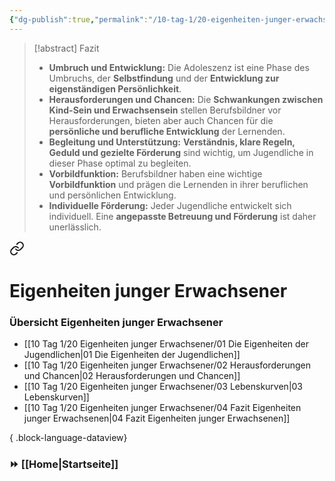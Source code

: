 ```yaml
---
{"dg-publish":true,"permalink":"/10-tag-1/20-eigenheiten-junger-erwachsener/04-fazit-eigenheiten-junger-erwachsenen/"}
---
```


>[!abstract] Fazit
>* **Umbruch und Entwicklung:** Die Adoleszenz ist eine Phase des Umbruchs, der **Selbstfindung** und der **Entwicklung zur eigenständigen Persönlichkeit**.
>* **Herausforderungen und Chancen:**  Die **Schwankungen zwischen Kind-Sein und Erwachsensein** stellen Berufsbildner vor Herausforderungen, bieten aber auch Chancen für die **persönliche und berufliche Entwicklung** der Lernenden.
>* **Begleitung und Unterstützung:**  **Verständnis, klare Regeln, Geduld und gezielte Förderung** sind wichtig, um Jugendliche in dieser Phase optimal zu begleiten.
>* **Vorbildfunktion:** Berufsbildner haben eine wichtige **Vorbildfunktion** und prägen die Lernenden in ihrer beruflichen und persönlichen Entwicklung.
>* **Individuelle Förderung:** Jeder Jugendliche entwickelt sich individuell.  Eine **angepasste Betreuung und Förderung** ist daher unerlässlich.



<div class="transclusion internal-embed is-loaded"><a class="markdown-embed-link" href="/10-tag-1/20-eigenheiten-junger-erwachsener/00-eigenheiten-junger-erwachsener/" aria-label="Open link"><svg xmlns="http://www.w3.org/2000/svg" width="24" height="24" viewBox="0 0 24 24" fill="none" stroke="currentColor" stroke-width="2" stroke-linecap="round" stroke-linejoin="round" class="svg-icon lucide-link"><path d="M10 13a5 5 0 0 0 7.54.54l3-3a5 5 0 0 0-7.07-7.07l-1.72 1.71"></path><path d="M14 11a5 5 0 0 0-7.54-.54l-3 3a5 5 0 0 0 7.07 7.07l1.71-1.71"></path></svg></a><div class="markdown-embed">

<div class="markdown-embed-title">

# Eigenheiten junger Erwachsener

</div>



### Übersicht Eigenheiten junger Erwachsener

- [[10 Tag 1/20 Eigenheiten junger Erwachsener/01 Die Eigenheiten der Jugendlichen\|01 Die Eigenheiten der Jugendlichen]]
- [[10 Tag 1/20 Eigenheiten junger Erwachsener/02 Herausforderungen und Chancen\|02 Herausforderungen und Chancen]]
- [[10 Tag 1/20 Eigenheiten junger Erwachsener/03 Lebenskurven\|03 Lebenskurven]]
- [[10 Tag 1/20 Eigenheiten junger Erwachsener/04 Fazit Eigenheiten junger Erwachsenen\|04 Fazit Eigenheiten junger Erwachsenen]]

{ .block-language-dataview}


</div></div>

### ⏩ [[Home\|Startseite]]
